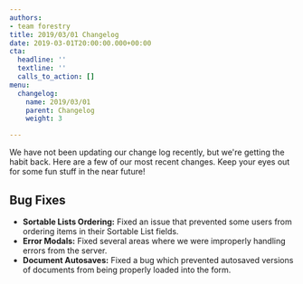 ```yaml
---
authors:
- team forestry
title: 2019/03/01 Changelog
date: 2019-03-01T20:00:00.000+00:00
cta:
  headline: ''
  textline: ''
  calls_to_action: []
menu:
  changelog:
    name: 2019/03/01
    parent: Changelog
    weight: 3

---
```

We have not been updating our change log recently, but we're getting the habit back. Here are a few of our most recent changes. Keep your eyes out for some fun stuff in the near future!

## Bug Fixes

* **Sortable Lists Ordering:** Fixed an issue that prevented some users from ordering items in their Sortable List fields.
* **Error Modals:** Fixed several areas where we were improperly handling errors from the server.
* **Document Autosaves:** Fixed a bug which prevented autosaved versions of documents from being properly loaded into the form.